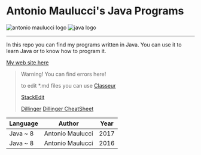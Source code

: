 # Antonio Maulucci's Java Programs

![antonio maulucci logo](http://www.antomau.com/AntonioMaulucciLogo.png)
![java logo](http://logodatabases.com/wp-content/uploads/2012/03/java-logo-large.png)

----------
In this repo you can find my programs written in Java. You can use it to learn Java or to know how to program it.

[My web site here](http://www.antomau.com)

> Warning! You can find errors here!
> 
> to edit *.md files you can use
> [Classeur](https://app.classeur.io)
>
> [StackEdit](https://stackedit.io)
>
> [Dillinger](http://dillinger.io/)
> [Dillinger CheatSheet](https://github.com/adam-p/markdown-here/wiki/Markdown-Cheatsheet)

| Language | Author | Year |
| --- | --- | --- |
| Java ~ 8 | Antonio Maulucci | 2017 |
| Java ~ 8 | Antonio Maulucci | 2016 |

<!-- © Antonio Maulucci 2017 -->
